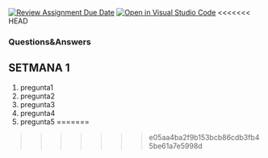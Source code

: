 [![Review Assignment Due Date](https://classroom.github.com/assets/deadline-readme-button-22041afd0340ce965d47ae6ef1cefeee28c7c493a6346c4f15d667ab976d596c.svg)](https://classroom.github.com/a/USx538Ll)
[![Open in Visual Studio Code](https://classroom.github.com/assets/open-in-vscode-2e0aaae1b6195c2367325f4f02e2d04e9abb55f0b24a779b69b11b9e10269abc.svg)](https://classroom.github.com/online_ide?assignment_repo_id=17282840&assignment_repo_type=AssignmentRepo)
<<<<<<< HEAD

### Questions&Answers

## SETMANA 1
1. pregunta1
2. pregunta2
3. pregunta3
4. pregunta4
5. pregunta5
=======
>>>>>>> e05aa4ba2f9b153bcb86cdb3fb45be61a7e5998d
